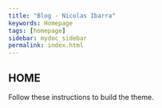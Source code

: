 ```yaml
---
title: "Blog - Nicolas Ibarra"
keywords: Homepage
tags: [homepage]
sidebar: mydoc_sidebar
permalink: index.html
---
```


## HOME

Follow these instructions to build the theme.
